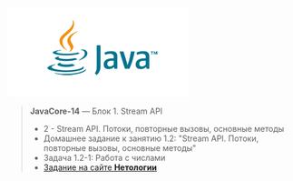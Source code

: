 ![Java logo](/Java_logo.png)
> **JavaCore-14** — Блок 1. Stream API
> *    2 - Stream API. Потоки, повторные вызовы, основные методы
> *    Домашнее задание к занятию 1.2: "Stream API. Потоки, повторные вызовы, основные методы"
> *    Задача 1.2-1: Работа с числами
> *    [Задание на сайте **Нетологии**](https://github.com/netology-code/jd-homeworks/blob/master/streams/task1/README.md)